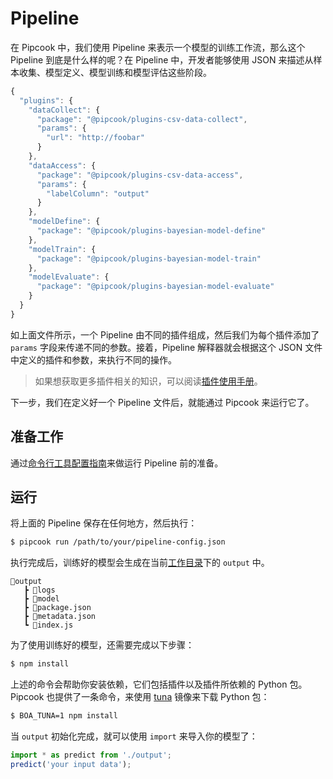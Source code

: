 # Pipeline

在 Pipcook 中，我们使用 Pipeline 来表示一个模型的训练工作流，那么这个 Pipeline 到底是什么样的呢？在 Pipeline 中，开发者能够使用 JSON 来描述从样本收集、模型定义、模型训练和模型评估这些阶段。

```js
{
  "plugins": {
    "dataCollect": {
      "package": "@pipcook/plugins-csv-data-collect",
      "params": {
        "url": "http://foobar"
      }
    },
    "dataAccess": {
      "package": "@pipcook/plugins-csv-data-access",
      "params": {
        "labelColumn": "output"
      }
    },
    "modelDefine": {
      "package": "@pipcook/plugins-bayesian-model-define"
    },
    "modelTrain": {
      "package": "@pipcook/plugins-bayesian-model-train"
    },
    "modelEvaluate": {
      "package": "@pipcook/plugins-bayesian-model-evaluate"
    }
  }
}
```

如上面文件所示，一个 Pipeline 由不同的插件组成，然后我们为每个插件添加了 `params` 字段来传递不同的参数。接着，Pipeline 解释器就会根据这个 JSON 文件中定义的插件和参数，来执行不同的操作。

> 如果想获取更多插件相关的知识，可以阅读[插件使用手册](./intro-to-plugin.md)。

下一步，我们在定义好一个 Pipeline 文件后，就能通过 Pipcook 来运行它了。

## 准备工作

通过[命令行工具配置指南](./pipcook-tools.md#环境设置)来做运行 Pipeline 前的准备。

## 运行

将上面的 Pipeline 保存在任何地方，然后执行：

```sh
$ pipcook run /path/to/your/pipeline-config.json
```

执行完成后，训练好的模型会生成在当前[工作目录](https://linux.die.net/man/3/cwd)下的 `output` 中。

```
📂output
   ┣ 📂logs
   ┣ 📂model
   ┣ 📜package.json
   ┣ 📜metadata.json
   ┗ 📜index.js
```

为了使用训练好的模型，还需要完成以下步骤：

```sh
$ npm install
```

上述的命令会帮助你安装依赖，它们包括插件以及插件所依赖的 Python 包。Pipcook 也提供了一条命令，来使用 [tuna](https://mirrors.tuna.tsinghua.edu.cn/) 镜像来下载 Python 包：

```sh
$ BOA_TUNA=1 npm install
```

当 `output` 初始化完成，就可以使用 `import` 来导入你的模型了：

```js
import * as predict from './output';
predict('your input data');
```
